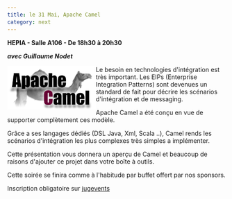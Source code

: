 ```yaml
---
title: le 31 Mai, Apache Camel
category: next
---
```


**HEPIA - Salle A106 - De 18h30 à 20h30**

***avec Guillaume Nodet***

<img align="left" height="100" class="margin-logo" src="/images/events/camel-logo.png" alt="Logo Camel">Le besoin en technologies d'intégration est très important.
Les EIPs (Enterprise Integration Patterns) sont devenues un standard de fait pour décrire les scénarios d'intégration et de messaging.

Apache Camel a été conçu en vue de supporter complètement ces modèle.

Grâce a ses langages dédiés (DSL Java, Xml, Scala ..), Camel rends les scénarios d'intégration les plus complexes très simples a implémenter.

Cette présentation vous donnera un aperçu de Camel et beaucoup de raisons d'ajouter ce projet dans votre boîte à outils.

Cette soirée se finira comme à l'habitude par buffet offert par nos sponsors.

Inscription obligatoire sur [jugevents](http://bit.ly/ke6AFw)
